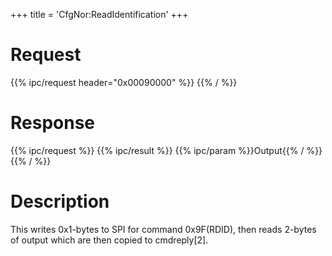 +++
title = 'CfgNor:ReadIdentification'
+++

# Request

{{% ipc/request header="0x00090000" %}}
{{% / %}}

# Response

{{% ipc/request %}}
{{% ipc/result %}}
{{% ipc/param %}}Output{{% / %}}
{{% / %}}

# Description

This writes 0x1-bytes to SPI for command 0x9F(RDID), then reads 2-bytes of output which are then copied to cmdreply\[2\].
